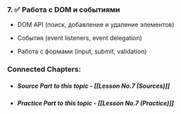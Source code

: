 
### 7. ✅ **Работа с DOM и событиями**
    
- DOM API (поиск, добавление и удаление элементов)
        
- События (event listeners, event delegation)
        
- Работа с формами (input, submit, validation)


### Connected Chapters:
- ##### *Source Part to this topic* - [[Lesson No.7 (Sources)]]
- ##### *Practice Part to this topic* - [[Lesson No.7 (Practice)]]
